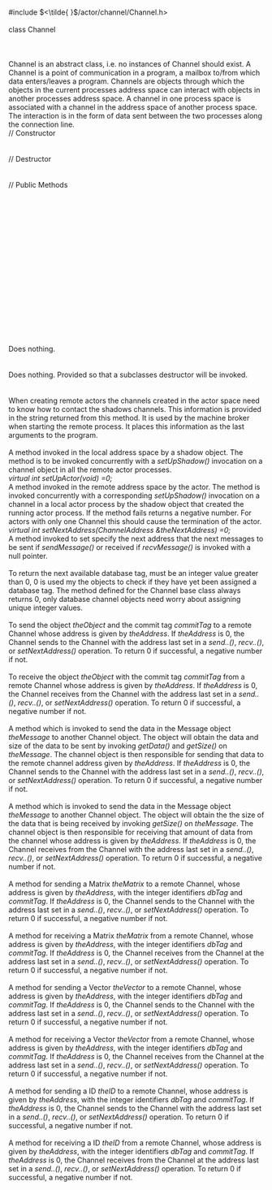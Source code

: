 \
\#include $<\tilde{ }$/actor/channel/Channel.h$>$\
\
class Channel\
\
\
\
Channel is an abstract class, i.e. no instances of Channel should exist.
A Channel is a point of communication in a program, a mailbox to/from
which data enters/leaves a program. Channels are objects through which
the objects in the current processes address space can interact with
objects in another processes address space. A channel in one process
space is associated with a channel in the address space of another
process space. The interaction is in the form of data sent between the
two processes along the connection line.\
// Constructor\
\
\
// Destructor\
\
\
// Public Methods\
\
\
\
\
\
\
\
\
\
\
\
\
\
\
\
\
\
\
Does nothing.\
\
\
Does nothing. Provided so that a subclasses destructor will be invoked.\
\
\
When creating remote actors the channels created in the actor space need
to know how to contact the shadows channels. This information is
provided in the string returned from this method. It is used by the
machine broker when starting the remote process. It places this
information as the last arguments to the program.\
\
A method invoked in the local address space by a shadow object. The
method is to be invoked concurrently with a *setUpShadow()* invocation
on a channel object in all the remote actor processes.\
*virtual int setUpActor(void) =0;*\
A method invoked in the remote address space by the actor. The method is
invoked concurrently with a corresponding *setUpShadow()* invocation on
a channel in a local actor process by the shadow object that created the
running actor process. If the method fails returns a negative number.
For actors with only one Channel this should cause the termination of
the actor.\
*virtual int setNextAddress(ChannelAddress &theNextAddress) =0;*\
A method invoked to set specify the next address that the next messages
to be sent if *sendMessage()* or received if *recvMessage()* is invoked
with a null pointer.\
\
To return the next available database tag, must be an integer value
greater than $0$, $0$ is used my the objects to check if they have yet
been assigned a database tag. The method defined for the Channel base
class always returns $0$, only database channel objects need worry about
assigning unique integer values.\
\
To send the object *theObject* and the commit tag *commitTag* to a
remote Channel whose address is given by *theAddress*. If *theAddress*
is $0$, the Channel sends to the Channel with the address last set in a
*send..()*, *recv..()*, or *setNextAddress()* operation. To return $0$
if successful, a negative number if not.\
\
To receive the object *theObject* with the commit tag *commitTag* from a
remote Channel whose address is given by *theAddress*. If *theAddress*
is $0$, the Channel receives from the Channel with the address last set
in a *send..()*, *recv..()*, or *setNextAddress()* operation. To return
$0$ if successful, a negative number if not.\
\
A method which is invoked to send the data in the Message object
*theMessage* to another Channel object. The object will obtain the data
and size of the data to be sent by invoking *getData()* and *getSize()*
on *theMessage*. The channel object is then responsible for sending that
data to the remote channel address given by *theAddress*. If
*theAddress* is $0$, the Channel sends to the Channel with the address
last set in a *send..()*, *recv..()*, or *setNextAddress()* operation.
To return $0$ if successful, a negative number if not.\
\
A method which is invoked to send the data in the Message object
*theMessage* to another Channel object. The object will obtain the the
size of the data that is being received by invoking *getSize()* on
*theMessage*. The channel object is then responsible for receiving that
amount of data from the channel whose address is given by *theAddress*.
If *theAddress* is $0$, the Channel receives from the Channel with the
address last set in a *send..()*, *recv..()*, or *setNextAddress()*
operation. To return $0$ if successful, a negative number if not.\
\
A method for sending a Matrix *theMatrix* to a remote Channel, whose
address is given by *theAddress*, with the integer identifiers *dbTag*
and *commitTag*. If *theAddress* is $0$, the Channel sends to the
Channel with the address last set in a *send..()*, *recv..()*, or
*setNextAddress()* operation. To return $0$ if successful, a negative
number if not.\
\
A method for receiving a Matrix *theMatrix* from a remote Channel, whose
address is given by *theAddress*, with the integer identifiers *dbTag*
and *commitTag*. If *theAddress* is $0$, the Channel receives from the
Channel at the address last set in a *send..()*, *recv..()*, or
*setNextAddress()* operation. To return $0$ if successful, a negative
number if not.\
\
A method for sending a Vector *theVector* to a remote Channel, whose
address is given by *theAddress*, with the integer identifiers *dbTag*
and *commitTag*. If *theAddress* is $0$, the Channel sends to the
Channel with the address last set in a *send..()*, *recv..()*, or
*setNextAddress()* operation. To return $0$ if successful, a negative
number if not.\
\
A method for receiving a Vector *theVector* from a remote Channel, whose
address is given by *theAddress*, with the integer identifiers *dbTag*
and *commitTag*. If *theAddress* is $0$, the Channel receives from the
Channel at the address last set in a *send..()*, *recv..()*, or
*setNextAddress()* operation. To return $0$ if successful, a negative
number if not.\
\
A method for sending a ID *theID* to a remote Channel, whose address is
given by *theAddress*, with the integer identifiers *dbTag* and
*commitTag*. If *theAddress* is $0$, the Channel sends to the Channel
with the address last set in a *send..()*, *recv..()*, or
*setNextAddress()* operation. To return $0$ if successful, a negative
number if not.\
\
A method for receiving a ID *theID* from a remote Channel, whose address
is given by *theAddress*, with the integer identifiers *dbTag* and
*commitTag*. If *theAddress* is $0$, the Channel receives from the
Channel at the address last set in a *send..()*, *recv..()*, or
*setNextAddress()* operation. To return $0$ if successful, a negative
number if not.
